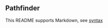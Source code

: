 ## Pathfinder

This README supports Markdown, see [syntax](https://help.github.com/articles/markdown-basics/)

